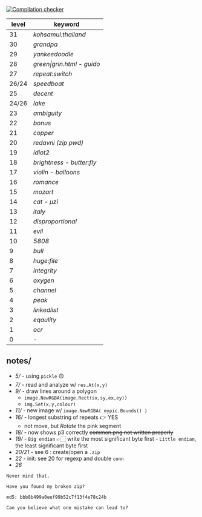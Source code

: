 [![Compilation checker](https://github.com/nuoxoxo/pythonchallenge-in-go/actions/workflows/daily.yml/badge.svg)](https://github.com/nuoxoxo/pythonchallenge-in-go/actions/workflows/daily.yml)
<br>

level | keyword
----- | -----------
31| _kohsamui:thailand_
30| _grandpa_
29| _yankeedoodle_
28| _green\|grin.html - guido_
27| _repeat:switch_
26/24| _speedboat_ 
25| _decent_
24/26| _lake_ 
23| _ambiguity_
22| _bonus_
21| _copper_
20| _redavni (zip pwd)_
19| _idiot2_
18| _brightness - butter:fly_
17| _violin - balloons_
16| _romance_
15| _mozart_
14| _cat - μzi_
13| _italy_
12| _disproportional_
11| _evil_
10| _5808_
9 | _bull_
8 | _huge:file_
7 | _integrity_
6 | _oxygen_
5 | _channel_
4 | _peak_
3 | _linkedlist_
2 | _eqaulity_
1 | _ocr_
0 | _-_

## notes/

- _5/ -_ using `pickle` 🟡
- _7/ -_ read and analyze w/ `res.At(x,y)`
- _9/ -_ draw lines around a polygon
    - `image.NewRGBA(image.Rect(sx,sy,ex,ey))`
    - `img.Set(x,y,colour)`
- _11/ -_ new image w/ `image.NewRGBA( mypic.Bounds() )`
- _16/ -_ longest substring of repeats 👉 YES
    - not move, but _Rotate_ the pink segment
- _18/ -_ now shows p3 correctly ~~common.png not written properly~~
- _19/ -_ `Big endian` 👉🏻 write the most significant byte first - `Little endian`, the least significant byte first
- _20/21 -_ see 6 : create/open a `.zip`
- _22 -_ init: see 20 for regexp and double `conn`
- _26_
```
Never mind that.

Have you found my broken zip?

md5: bbb8b499a0eef99b52c7f13f4e78c24b

Can you believe what one mistake can lead to?
```
